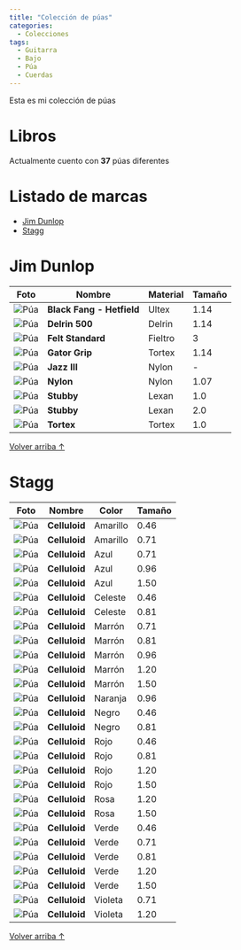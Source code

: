 ```yaml
---
title: "Colección de púas"
categories:
  - Colecciones
tags:
  - Guitarra
  - Bajo
  - Púa
  - Cuerdas
---
```


Esta es mi colección de púas

# Libros

Actualmente cuento con **37** púas diferentes

# Listado de marcas

- [Jim Dunlop](#jim-dunlop)
- [Stagg](#stagg)

# Jim Dunlop

| Foto                                                                 | Nombre                    | Material | Tamaño |
| -------------------------------------------------------------------- | ------------------------- | -------- | ------ |
| ![Púa](/assets/images/coleccion-puas/jim-dunlop-black-fang-1-14.jpg) | **Black Fang - Hetfield** | Ultex    | 1.14   |
| ![Púa](/assets/images/coleccion-puas/jim-dunlop-delrin-500-1-14.jpg) | **Delrin 500**            | Delrin   | 1.14   |
| ![Púa](/assets/images/coleccion-puas/jim-dunlop-felt-standard.jpg)   | **Felt Standard**         | Fieltro  | 3      |
| ![Púa](/assets/images/coleccion-puas/jim-dunlop-gator-1-14.jpg)      | **Gator Grip**            | Tortex   | 1.14   |
| ![Púa](/assets/images/coleccion-puas/jim-dunlop-jazz-3.jpg)          | **Jazz III**              | Nylon    | -      |
| ![Púa](/assets/images/coleccion-puas/jim-dunlop-nylon-1-07.jpg)      | **Nylon**                 | Nylon    | 1.07   |
| ![Púa](/assets/images/coleccion-puas/jim-dunlop-stubby-1.jpg)        | **Stubby**                | Lexan    | 1.0    |
| ![Púa](/assets/images/coleccion-puas/jim-dunlop-stubby-2.jpg)        | **Stubby**                | Lexan    | 2.0    |
| ![Púa](/assets/images/coleccion-puas/jim-dunlop-tortex-1.jpg)        | **Tortex**                | Tortex   | 1.0    |

<a href="#listado-de-marcas" class="back-to-top">Volver arriba ↑</a>

# Stagg

| Foto                                                          | Nombre        | Color    | Tamaño |
| ------------------------------------------------------------- | ------------- | -------- | ------ |
| ![Púa](/assets/images/coleccion-puas/stagg-amarillo-0-46.jpg) | **Celluloid** | Amarillo | 0.46   |
| ![Púa](/assets/images/coleccion-puas/stagg-amarillo-0-71.jpg) | **Celluloid** | Amarillo | 0.71   |
| ![Púa](/assets/images/coleccion-puas/stagg-azul-0-71.jpg)     | **Celluloid** | Azul     | 0.71   |
| ![Púa](/assets/images/coleccion-puas/stagg-azul-0-96.jpg)     | **Celluloid** | Azul     | 0.96   |
| ![Púa](/assets/images/coleccion-puas/stagg-azul-1-50.jpg)     | **Celluloid** | Azul     | 1.50   |
| ![Púa](/assets/images/coleccion-puas/stagg-celeste-0-46.jpg)  | **Celluloid** | Celeste  | 0.46   |
| ![Púa](/assets/images/coleccion-puas/stagg-celeste-0-81.jpg)  | **Celluloid** | Celeste  | 0.81   |
| ![Púa](/assets/images/coleccion-puas/stagg-marron-0-71.jpg)   | **Celluloid** | Marrón   | 0.71   |
| ![Púa](/assets/images/coleccion-puas/stagg-marron-0-81.jpg)   | **Celluloid** | Marrón   | 0.81   |
| ![Púa](/assets/images/coleccion-puas/stagg-marron-0-96.jpg)   | **Celluloid** | Marrón   | 0.96   |
| ![Púa](/assets/images/coleccion-puas/stagg-marron-1-20.jpg)   | **Celluloid** | Marrón   | 1.20   |
| ![Púa](/assets/images/coleccion-puas/stagg-marron-1-50.jpg)   | **Celluloid** | Marrón   | 1.50   |
| ![Púa](/assets/images/coleccion-puas/stagg-naranja-0-96.jpg)  | **Celluloid** | Naranja  | 0.96   |
| ![Púa](/assets/images/coleccion-puas/stagg-negro-0-46.jpg)    | **Celluloid** | Negro    | 0.46   |
| ![Púa](/assets/images/coleccion-puas/stagg-negro-0-81.jpg)    | **Celluloid** | Negro    | 0.81   |
| ![Púa](/assets/images/coleccion-puas/stagg-rojo-0-46.jpg)     | **Celluloid** | Rojo     | 0.46   |
| ![Púa](/assets/images/coleccion-puas/stagg-rojo-0-81.jpg)     | **Celluloid** | Rojo     | 0.81   |
| ![Púa](/assets/images/coleccion-puas/stagg-rojo-1-20.jpg)     | **Celluloid** | Rojo     | 1.20   |
| ![Púa](/assets/images/coleccion-puas/stagg-rojo-1-50.jpg)     | **Celluloid** | Rojo     | 1.50   |
| ![Púa](/assets/images/coleccion-puas/stagg-rosa-1-20.jpg)     | **Celluloid** | Rosa     | 1.20   |
| ![Púa](/assets/images/coleccion-puas/stagg-rosa-1-50.jpg)     | **Celluloid** | Rosa     | 1.50   |
| ![Púa](/assets/images/coleccion-puas/stagg-verde-0-46.jpg)    | **Celluloid** | Verde    | 0.46   |
| ![Púa](/assets/images/coleccion-puas/stagg-verde-0-71.jpg)    | **Celluloid** | Verde    | 0.71   |
| ![Púa](/assets/images/coleccion-puas/stagg-verde-0-81.jpg)    | **Celluloid** | Verde    | 0.81   |
| ![Púa](/assets/images/coleccion-puas/stagg-verde-1-20.jpg)    | **Celluloid** | Verde    | 1.20   |
| ![Púa](/assets/images/coleccion-puas/stagg-verde-1-50.jpg)    | **Celluloid** | Verde    | 1.50   |
| ![Púa](/assets/images/coleccion-puas/stagg-violeta-0-71.jpg)  | **Celluloid** | Violeta  | 0.71   |
| ![Púa](/assets/images/coleccion-puas/stagg-violeta-1-20.jpg)  | **Celluloid** | Violeta  | 1.20   |

<a href="#listado-de-marcas" class="back-to-top">Volver arriba ↑</a>
